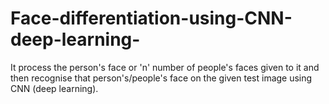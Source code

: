 # Face-differentiation-using-CNN-deep-learning-
It process the person's face or 'n' number of people's faces given to it and then recognise that person's/people's face on the given test image using CNN (deep learning).
